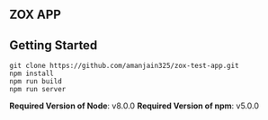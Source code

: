 ## ZOX APP

## Getting Started
    git clone https://github.com/amanjain325/zox-test-app.git
    npm install
    npm run build
    npm run server
    
**Required Version of Node**: v8.0.0
**Required Version of npm**: v5.0.0